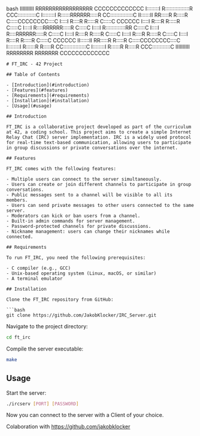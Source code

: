 bash
IIIIIIIIII  RRRRRRRRRRRRRRRRR            CCCCCCCCCCCCC
I::::::::I  R::::::::::::::::R        CCC::::::::::::C
I::::::::I  R::::::RRRRRR:::::R     CC:::::::::::::::C
II::::::II  RR:::::R     R:::::R   C:::::CCCCCCCC::::C
  I::::I      R::::R     R:::::R  C:::::C       CCCCCC
  I::::I      R::::R     R:::::R C:::::C
  I::::I      R::::RRRRRR:::::R  C:::::C
  I::::I      R:::::::::::::RR   C:::::C
  I::::I      R::::RRRRRR:::::R  C:::::C
  I::::I      R::::R     R:::::R C:::::C
  I::::I      R::::R     R:::::R C:::::C
  I::::I      R::::R     R:::::R  C:::::C       CCCCCC
II::::::II  RR:::::R     R:::::R   C:::::CCCCCCCC::::C
I::::::::I  R::::::R     R:::::R    CC:::::::::::::::C
I::::::::I  R::::::R     R:::::R      CCC::::::::::::C
IIIIIIIIII  RRRRRRRR     RRRRRRR         CCCCCCCCCCCCC
```
# FT_IRC - 42 Project
 
## Table of Contents
 
- [Introduction](#introduction)
- [Features](#features)
- [Requirements](#requirements)
- [Installation](#installation)
- [Usage](#usage)
 
## Introduction
 
FT_IRC is a collaborative project developed as part of the curriculum at 42, a coding school. This project aims to create a simple Internet Relay Chat (IRC) server implementation. IRC is a widely used protocol for real-time text-based communication, allowing users to participate in group discussions or private conversations over the internet.
 
## Features
 
FT_IRC comes with the following features:
 
- Multiple users can connect to the server simultaneously.
- Users can create or join different channels to participate in group conversations.
- Public messages sent to a channel will be visible to all its members.
- Users can send private messages to other users connected to the same server.
- Moderators can kick or ban users from a channel.
- Built-in admin commands for server management.
- Password-protected channels for private discussions.
- Nickname management: users can change their nicknames while connected.
 
## Requirements
 
To run FT_IRC, you need the following prerequisites:
 
- C compiler (e.g., GCC)
- Unix-based operating system (Linux, macOS, or similar)
- A terminal emulator
 
## Installation
 
Clone the FT_IRC repository from GitHub:
 
```bash
git clone https://github.com/JakobKlocker/IRC_Server.git
```
 
Navigate to the project directory:
```bash
cd ft_irc
```
Compile the server executable:
```bash
make
```
 
## Usage
Start the server:
```bash
./ircserv [PORT] [PASSWORD]
```
 
Now you can connect to the server with a Client of your choice.
 
Colaboration with https://github.com/jakobklocker
